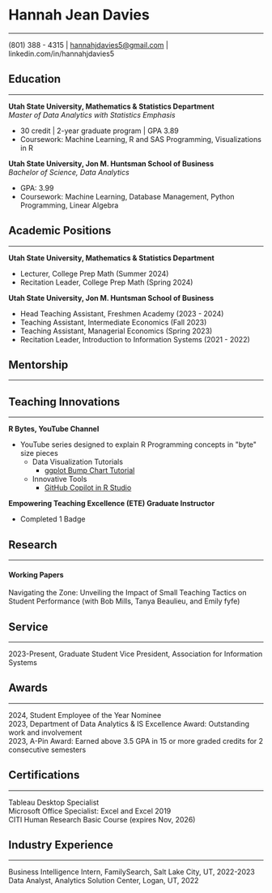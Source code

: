 # Hannah Jean Davies
____
(801) 388 - 4315   |   hannahjdavies5@gmail.com   |   linkedin.com/in/hannahjdavies5 

## Education 
____
**Utah State University, Mathematics & Statistics Department** \
*Master of Data Analytics with Statistics Emphasis*
+ 30 credit | 2-year graduate program | GPA 3.89
+ Coursework: Machine Learning, R and SAS Programming, Visualizations in R

**Utah State University, Jon M. Huntsman School of Business** \
*Bachelor of Science, Data Analytics*
+ GPA: 3.99
+ Coursework: Machine Learning, Database Management, Python Programming, Linear Algebra

## Academic Positions
____
**Utah State University, Mathematics & Statistics Department**
+ Lecturer, College Prep Math (Summer 2024)
+ Recitation Leader, College Prep Math (Spring 2024)
  
**Utah State University, Jon M. Huntsman School of Business**
+ Head Teaching Assistant, Freshmen Academy (2023 - 2024)
+ Teaching Assistant, Intermediate Economics (Fall 2023)
+ Teaching Assistant, Managerial Economics (Spring 2023)
+ Recitation Leader, Introduction to Information Systems (2021 - 2022)

## Mentorship
____

## Teaching Innovations
____
**R Bytes, YouTube Channel**
+ YouTube series designed to explain R Programming concepts in "byte" size pieces
  - Data Visualization Tutorials
    + [ggplot Bump Chart Tutorial](https://www.youtube.com/watch?v=D3aKGa6DuVg&t=3s)
  - Innovative Tools
    + [GitHub Copilot in R Studio](https://www.youtube.com/watch?v=vgSOIMj6a8k)
  
**Empowering Teaching Excellence (ETE) Graduate Instructor**
+ Completed 1 Badge

## Research
____
#### Working Papers
Navigating the Zone: Unveiling the Impact of Small Teaching Tactics on Student Performance (with Bob Mills, Tanya Beaulieu, and Emily fyfe)

## Service
____
2023-Present, Graduate Student Vice President, Association for Information Systems

## Awards
____
2024, Student Employee of the Year Nominee \
2023, Department of Data Analytics & IS Excellence Award: Outstanding work and involvement \
2023, A-Pin Award: Earned above 3.5 GPA in 15 or more graded credits for 2 consecutive semesters

## Certifications
____
Tableau Desktop Specialist \
Microsoft Office Specialist: Excel and Excel 2019 \
CITI Human Research Basic Course (expires Nov, 2026)

## Industry Experience
____
Business Intelligence Intern, FamilySearch, Salt Lake City, UT, 2022-2023 \
Data Analyst, Analytics Solution Center, Logan, UT, 2022
